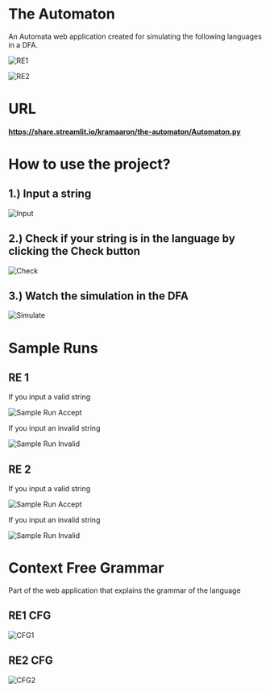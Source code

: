 # The Automaton
An Automata web application created for simulating the following languages in a DFA.

![RE1](https://github.com/Kramaaron/The-Automaton/blob/master/gitpicts/RE1.JPG)

![RE2](https://github.com/Kramaaron/The-Automaton/blob/master/gitpicts/RE2.JPG)
# URL
#### https://share.streamlit.io/kramaaron/the-automaton/Automaton.py

# How to use the project?

## 1.) Input a string

![Input](https://github.com/Kramaaron/The-Automaton/blob/master/gitpicts/Input1.JPG)

## 2.) Check if your string is in the language by clicking the Check button

![Check](https://github.com/Kramaaron/The-Automaton/blob/master/gitpicts/Check1.JPG)

## 3.) Watch the simulation in the DFA

![Simulate](https://github.com/Kramaaron/The-Automaton/blob/master/gitpicts/SampleRun.gif)

# Sample Runs

## RE 1

If you input a valid string

![Sample Run Accept](https://github.com/Kramaaron/The-Automaton/blob/master/gitpicts/RE1SampleValid.PNG)

If you input an invalid string

![Sample Run Invalid](https://github.com/Kramaaron/The-Automaton/blob/master/gitpicts/RE1SampleInvalid.PNG)
## RE 2

If you input a valid string

![Sample Run Accept](https://github.com/Kramaaron/The-Automaton/blob/master/gitpicts/RE2SampleValid.PNG)

If you input an invalid string

![Sample Run Invalid](https://github.com/Kramaaron/The-Automaton/blob/master/gitpicts/RE2SampleInvalid.PNG)

# Context Free Grammar

Part of the web application that explains the grammar of the language

## RE1 CFG

![CFG1](https://github.com/Kramaaron/The-Automaton/blob/master/gitpicts/CFG1.JPG)

## RE2 CFG

![CFG2](https://github.com/Kramaaron/The-Automaton/blob/master/gitpicts/CFG2.JPG)
